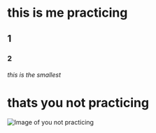 # this is me practicing
## 1
### 2
###### this is the smallest 
# thats you not practicing

![Image of you not practicing](https://external-content.duckduckgo.com/iu/?u=https%3A%2F%2Ftse3.mm.bing.net%2Fth%3Fid%3DOIP.0PJ1y3nGtRKzAfEucvi4mQHaEr%26pid%3DApi&f=1&ipt=654cdaa8e3b95c7eea2e5cae756e172704d32f5ad537b2d8970759099f5a54b7&ipo=images)
